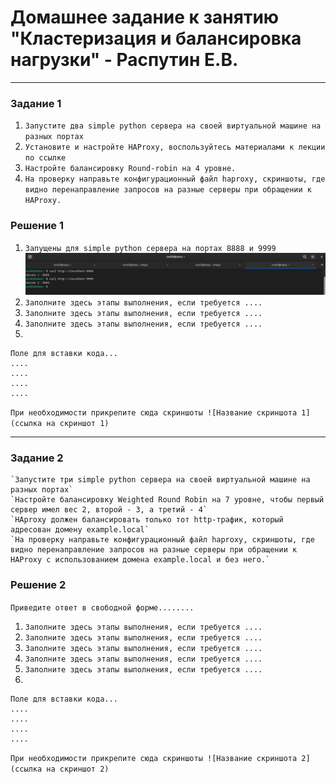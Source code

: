 # Домашнее задание к занятию "Кластеризация и балансировка нагрузки" - Распутин Е.В.

---

### Задание 1


1.   `Запустите два simple python сервера на своей виртуальной машине на разных портах`
2.   `Установите и настройте HAProxy, воспользуйтесь материалами к лекции по ссылке`
3.   `Настройте балансировку Round-robin на 4 уровне.`
4.   `На проверку направьте конфигурационный файл haproxy, скриншоты, где видно перенаправление запросов на разные серверы при обращении к HAProxy.`

### Решение 1

1. `Запущены для simple python сервера на портах 8888 и 9999`
![screen1](/img/10-2-1.png)
3. `Заполните здесь этапы выполнения, если требуется ....`
4. `Заполните здесь этапы выполнения, если требуется ....`
5. `Заполните здесь этапы выполнения, если требуется ....`
6. 

```
Поле для вставки кода...
....
....
....
....
```

`При необходимости прикрепитe сюда скриншоты
![Название скриншота 1](ссылка на скриншот 1)`


---

### Задание 2


    `Запустите три simple python сервера на своей виртуальной машине на разных портах`
    `Настройте балансировку Weighted Round Robin на 7 уровне, чтобы первый сервер имел вес 2, второй - 3, а третий - 4`
    `HAproxy должен балансировать только тот http-трафик, который адресован домену example.local`
    `На проверку направьте конфигурационный файл haproxy, скриншоты, где видно перенаправление запросов на разные серверы при обращении к HAProxy c использованием домена example.local и без него.`

### Решение 2

`Приведите ответ в свободной форме........`

1. `Заполните здесь этапы выполнения, если требуется ....`
2. `Заполните здесь этапы выполнения, если требуется ....`
3. `Заполните здесь этапы выполнения, если требуется ....`
4. `Заполните здесь этапы выполнения, если требуется ....`
5. `Заполните здесь этапы выполнения, если требуется ....`
6. 

```
Поле для вставки кода...
....
....
....
....
```

`При необходимости прикрепитe сюда скриншоты
![Название скриншота 2](ссылка на скриншот 2)`

